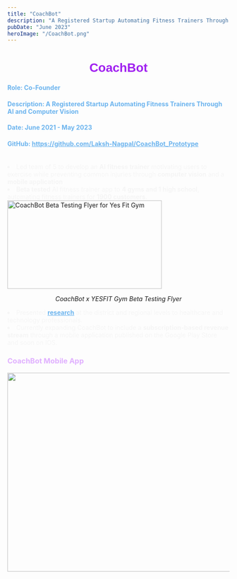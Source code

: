 ```yaml
---
title: "CoachBot"
description: "A Registered Startup Automating Fitness Trainers Through AI and Computer Vision."
pubDate: "June 2023"
heroImage: "/CoachBot.png"
---
```

<h1 style="text-align:center;color:#A020F0;font-family:Arial"><b>CoachBot</b></h1>


<h4 style = "color:#6CB4EE;">Role: Co-Founder </h4>
<h4 style = "color:#6CB4EE;">Description: A Registered Startup Automating Fitness Trainers Through AI and Computer Vision</h4>
<h4 style = "color:#6CB4EE;">Date: June 2021 - May 2023</h4>
<h4 style = "color:#6CB4EE;">GitHub: <a style = "color:#6CB4EE;" href="https://github.com/Laksh-Nagpal/CoachBot_Prototype" target="_blank">https://github.com/Laksh-Nagpal/CoachBot_Prototype</a></h4><br>





<li style="color:#F5F5F5;">Led team of 5 to develop an <b>AI fitness trainer</b> motivating users to exercise while preventing common injuries through <b>computer vision</b> and a <b>mobile application</b><li

<li style="color:#F5F5F5;"><b>Beta tested</b> AI fitness trainer app to <b>4 gyms and 1 high school</b>, automating fitness trainers for <b>1900 customers</b>.</li>

<img src="\CoachBot_Marketing.jpg" alt="CoachBot Beta Testing Flyer for Yes Fit Gym" width="350" height="200">

<p style="text-align:center"><i>CoachBot x YESFIT Gym Beta Testing Flyer</i></p>

<li style="color:#F5F5F5;">Presented <a style = "color:#6CB4EE;" href = "https://drive.google.com/file/d/1WCViB9W6ND12Omiq3U6nuAAfmG3kiLKr/view"><b>research</b></a> at the district and regional levels to healthcare and technology professionals.</li>

<li style="color:#F5F5F5;">Currently expanding CoachBot to include a <b>subscription-based revenue stream</b> through a mobile application published on the Google Play Store and soon on IOS.</li>

<h3 style="color:#E0B0FF;">CoachBot Mobile App </h3>

<style>
    .img {
        width: 1000px;
        height: 450px;
    }

    .fullsize {
        border: 1px solid #272935;;
        z-index: 200;
        cursor: zoom-out;
        display: block;
        width: 1775px;
        max-width: 1200px;
        height: 700px;
        position: fixed;
        left: 230px;
        top: 35px;
    }    
</style>

</head>

<body>
    <div id="gallery">
    <img src="\CBall.png" class="img" id="img1" onclick="change (this)">
</div>
    <script>
            function change (element) {
                element.classList.toggle("fullsize");
            }

